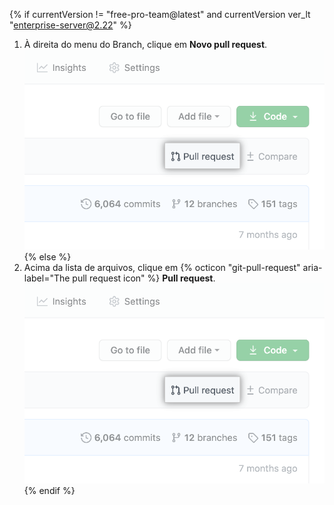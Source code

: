 {% if currentVersion != "free-pro-team@latest" and currentVersion ver_lt "enterprise-server@2.22" %}
1. À direita do menu do Branch, clique em **Novo pull request**. ![link de "pul request" acima da lista de arquivos](/assets/images/help/pull_requests/pull-request-start-review-button.png)
{% else %}
1. Acima da lista de arquivos, clique em
{% octicon "git-pull-request" aria-label="The pull request icon" %} **Pull request**.
  ![link de "pul request" acima da lista de arquivos](/assets/images/help/pull_requests/pull-request-start-review-button.png)
{% endif %}
